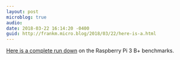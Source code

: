 ```yaml
---
layout: post
microblog: true
audio: 
date: 2018-03-22 16:14:20 -0400
guid: http://frankm.micro.blog/2018/03/22/here-is-a.html
---
```

[Here is a complete run down](https://www.phoronix.com/scan.php?page=article&item=raspberrypi-3-bplus&num=1) on the Raspberry Pi 3 B+ benchmarks.
